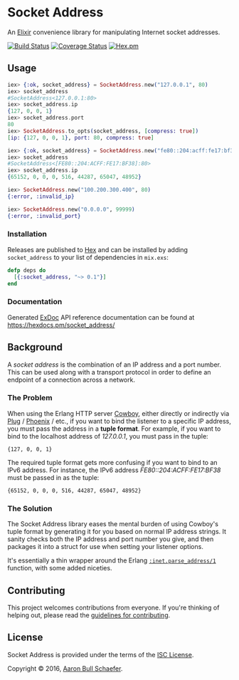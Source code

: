 Socket Address
==============

An [Elixir][] convenience library for manipulating Internet socket addresses.

[![Build Status](https://travis-ci.org/elasticdog/socket_address.svg?branch=master)](https://travis-ci.org/elasticdog/socket_address)
[![Coverage Status](https://coveralls.io/repos/github/elasticdog/socket_address/badge.svg?branch=master)](https://coveralls.io/github/elasticdog/socket_address?branch=master)
[![Hex.pm](https://img.shields.io/hexpm/v/socket_address.svg)](https://hex.pm/packages/socket_address)

[Elixir]: http://elixir-lang.org/

Usage
-----

```elixir
iex> {:ok, socket_address} = SocketAddress.new("127.0.0.1", 80)
iex> socket_address
#SocketAddress<127.0.0.1:80>
iex> socket_address.ip
{127, 0, 0, 1}
iex> socket_address.port
80
iex> SocketAddress.to_opts(socket_address, [compress: true])
[ip: {127, 0, 0, 1}, port: 80, compress: true]

iex> {:ok, socket_address} = SocketAddress.new("fe80::204:acff:fe17:bf38", 80)
iex> socket_address
#SocketAddress<[FE80::204:ACFF:FE17:BF38]:80>
iex> socket_address.ip
{65152, 0, 0, 0, 516, 44287, 65047, 48952}

iex> SocketAddress.new("100.200.300.400", 80)
{:error, :invalid_ip}

iex> SocketAddress.new("0.0.0.0", 99999)
{:error, :invalid_port}
```

### Installation

Releases are published to [Hex](https://hex.pm) and can be installed by adding
`socket_address` to your list of dependencies in `mix.exs`:

```elixir
defp deps do
  [{:socket_address, "~> 0.1"}]
end
```

### Documentation

Generated [ExDoc][] API reference documentation can be found at
<https://hexdocs.pm/socket_address/>

[ExDoc]: https://github.com/elixir-lang/ex_doc

Background
----------

A *socket address* is the combination of an IP address and a port number. This
can be used along with a transport protocol in order to define an endpoint of
a connection across a network.

### The Problem

When using the Erlang HTTP server [Cowboy][], either directly or indirectly via
[Plug][] / [Phoenix][] / etc., if you want to bind the listener to a specific
IP address, you must pass the address in a **tuple format**. For example, if
you want to bind to the localhost address of _127.0.0.1_, you must pass in the
tuple:

    {127, 0, 0, 1}

The required tuple format gets more confusing if you want to bind to an IPv6
address. For instance, the IPv6 address _FE80::204:ACFF:FE17:BF38_ must be
passed in as the tuple:

    {65152, 0, 0, 0, 516, 44287, 65047, 48952}

[Cowboy]: https://github.com/ninenines/cowboy
[Plug]: https://github.com/elixir-lang/plug
[Phoenix]: http://www.phoenixframework.org/

### The Solution

The Socket Address library eases the mental burden of using Cowboy's tuple
format by generating it for you based on normal IP address strings. It sanity
checks both the IP address and port number you give, and then packages it into
a struct for use when setting your listener options.

It's essentially a thin wrapper around the Erlang [`:inet.parse_address/1`][]
function, with some added niceties.

[`:inet.parse_address/1`]: http://erlang.org/doc/man/inet.html#parse_address-1

Contributing
------------

This project welcomes contributions from everyone. If you're thinking of
helping out, please read the [guidelines for contributing][contributing].

[contributing]: https://github.com/elasticdog/socket_address/blob/master/CONTRIBUTING.md

License
-------

Socket Address is provided under the terms of the
[ISC License](https://en.wikipedia.org/wiki/ISC_license).

Copyright &copy; 2016, [Aaron Bull Schaefer](mailto:aaron@elasticdog.com).
